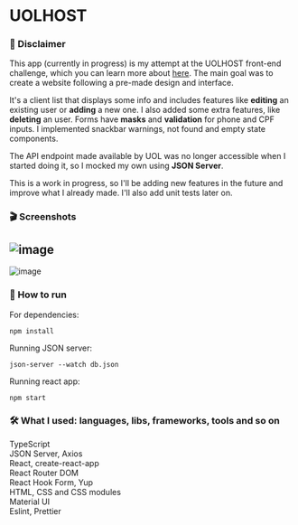 # UOLHOST

### 📃 Disclaimer

This app (currently in progress) is my attempt at the UOLHOST front-end challenge, which you can learn more about [here](https://github.com/uolhost/test-frontEnd). The main goal was to create a website following a pre-made design and interface.

It's a client list that displays some info and includes features like **editing** an existing user or **adding** a new one. I also added some extra features, like **deleting** an user. Forms have **masks** and **validation** for phone and CPF inputs. I implemented snackbar warnings, not found and empty state components.

The API endpoint made available by UOL was no longer accessible when I started doing it, so I mocked my own using **JSON Server**.

This is a work in progress, so I'll be adding new features in the future and improve what I already made. I'll also add unit tests later on.

### 🎬 Screenshots
![image](https://github.com/gabiaabreu/desafio-uol/assets/99040538/b1ee024c-c7f4-4613-a854-eee453ad10c7)  
-------------------------------------------------
![image](https://github.com/gabiaabreu/desafio-uol/assets/99040538/7c31b6c3-9c02-4cd4-8bbb-74866640df46)

### 🚀 How to run 

For dependencies:
```
npm install
```
Running JSON server:
```
json-server --watch db.json
```
Running react app:
```
npm start
```
### 🛠 What I used: languages, libs, frameworks, tools and so on
TypeScript  
JSON Server, Axios  
React, create-react-app  
React Router DOM  
React Hook Form, Yup  
HTML, CSS and CSS modules  
Material UI  
Eslint, Prettier  
